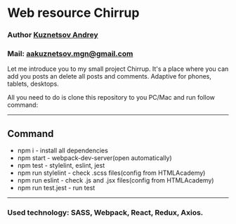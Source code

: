 # Web resource Chirrup

### Author [Kuznetsov Andrey](http://github.com/DEADushka108)

### Mail: <aakuznetsov.mgn@gmail.com>

Let me introduce you to my small project Chirrup. It's a place where you can add you posts an delete all posts and comments. Adaptive for phones, tablets, desktops.

All you need to do is clone this repository to you PC/Mac and run follow command:

---
## Command

* npm i - install all dependencies
* npm start - webpack-dev-server(open automatically)
* npm test - stylelint, eslint, jest
* npm run stylelint - check .scss files(config from HTMLAcademy)
* npm run eslint - check .js and .jsx files(config from HTMLAcademy)
* npm run test.jest - run test

---

### Used technology: SASS, Webpack, React, Redux, Axios.